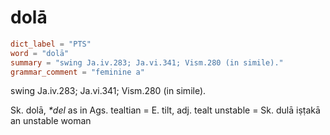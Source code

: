 # dolā

``` toml
dict_label = "PTS"
word = "dolā"
summary = "swing Ja.iv.283; Ja.vi.341; Vism.280 (in simile)."
grammar_comment = "feminine a"
```

swing Ja.iv.283; Ja.vi.341; Vism.280 (in simile).

Sk. dolā, *\*del* as in Ags. tealtian = E. tilt, adj. tealt unstable = Sk. dulā iṣṭakā an unstable woman

